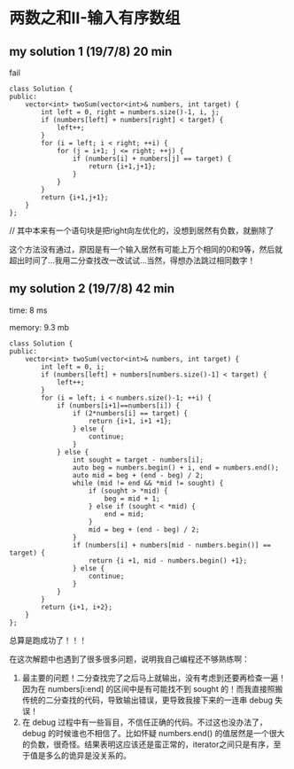# 两数之和II-输入有序数组

## my solution 1    (19/7/8)  20 min

fail

    class Solution {
    public:
        vector<int> twoSum(vector<int>& numbers, int target) {
            int left = 0, right = numbers.size()-1, i, j;
            if (numbers[left] + numbers[right] < target) {
                left++;
            }
            for (i = left; i < right; ++i) {
                for (j = i+1; j <= right; ++j) {
                    if (numbers[i] + numbers[j] == target) {
                        return {i+1,j+1};
                    }
                }
            }
            return {i+1,j+1};
        }
    };

// 其中本来有一个语句块是把right向左优化的，没想到居然有负数，就删除了

这个方法没有通过，原因是有一个输入居然有可能上万个相同的0和9等，然后就超出时间了...我用二分查找改一改试试...当然，得想办法跳过相同数字！


## my solution 2    (19/7/8)    42 min

time: 8 ms

memory: 9.3 mb

    class Solution {
    public:
        vector<int> twoSum(vector<int>& numbers, int target) {
            int left = 0, i;
            if (numbers[left] + numbers[numbers.size()-1] < target) {
                left++;
            }
            for (i = left; i < numbers.size()-1; ++i) {
                if (numbers[i+1]==numbers[i]) {
                    if (2*numbers[i] == target) {
                        return {i+1, i+1 +1};
                    } else {
                        continue;
                    }
                } else {
                    int sought = target - numbers[i];
                    auto beg = numbers.begin() + i, end = numbers.end();
                    auto mid = beg + (end - beg) / 2;
                    while (mid != end && *mid != sought) {
                        if (sought > *mid) {
                            beg = mid + 1;
                        } else if (sought < *mid) {
                            end = mid;
                        }
                        mid = beg + (end - beg) / 2;
                    }
                    if (numbers[i] + numbers[mid - numbers.begin()] == target) {
                        return {i +1, mid - numbers.begin() +1};
                    } else {
                        continue;
                    }
                }
            }
            return {i+1, i+2};
        }
    };

总算是跑成功了！！！

在这次解题中也遇到了很多很多问题，说明我自己编程还不够熟练啊：

1. 最主要的问题！二分查找完了之后马上就输出，没有考虑到还要再检查一遍！因为在 numbers[i:end] 的区间中是有可能找不到 sought 的！而我直接照搬传统的二分查找的代码，导致输出错误，更导致我接下来的一连串 debug 失误！
2. 在 debug 过程中有一些盲目，不信任正确的代码。不过这也没办法了，debug 的时候谁也不相信了。比如怀疑 numbers.end() 的值居然是一个很大的负数，很奇怪。结果表明这应该还是蛮正常的，iterator之间只是有序，至于值是多么的诡异是没关系的。